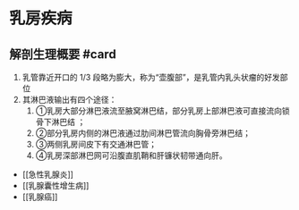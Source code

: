 # 乳房疾病

## 解剖生理概要 #card 
1. 乳管靠近开口的 1/3 段略为膨大，称为“壶腹部”，是乳管内乳头状瘤的好发部位
2. 其淋巴液输出有四个途径：
	1. ①乳房大部分淋巴液流至腋窝淋巴结，部分乳房上部淋巴液可直接流向锁骨下淋巴结 ； 
	2. ②部分乳房内侧的淋巴液通过肋间淋巴管流向胸骨旁淋巴结；
	3. ③两侧乳房间皮下有交通淋巴管；
	4. ④乳房深部淋巴网可沿腹直肌鞘和肝镰状韧带通向肝。

- [[急性乳腺炎]]
- [[乳腺囊性增生病]]
- [[乳腺癌]]